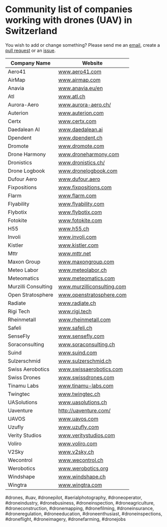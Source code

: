 # Community list of companies working with drones (UAV) in Switzerland

You wish to add or change something? Please send me an [email](mailto:mvarga1989@gmail.com), create a [pull request](https://github.com/mvarga1989/Swizerland_drone_companies/pulls) or an [issue](https://github.com/mvarga1989/Swizerland_drone_companies/issues).

| Company Name | Website  |
|--------------|------------------------------------------------------------|
| Aero41   | www.aero41.com  |
| AirMap   | www.airmap.com  |
| Anavia   | www.anavia.eu/en  |
| Atl | www.atl.ch |
| Aurora-Aero   | www.aurora-aero.ch/   |
| Auterion   | www.auterion.com  |
| Certx  | www.certx.com   |
| Daedalean AI | www.daedalean.ai   |
| Dpendent | www.dpendent.ch |
| Dromote | www.dromote.com |
| Drone Harmony | www.droneharmony.com |
| Dronistics | www.dronistics.ch/ |
| Drone Logbook | www.dronelogbook.com |
| Dufour Aero | www.dufour.aero |
| Fixpositions | www.fixpositions.com |
| Flarm | www.flarm.com |
| Flyability | www.flyability.com |
| Flybotix | www.flybotix.com |
| Fotokite | www.fotokite.com |
| H55 | www.h55.ch |
| Involi | www.involi.com |
| Kistler | www.kistler.com |
| Mttr | www.mttr.net |
| Maxon Group | www.maxongroup.com |
| Meteo Labor | www.meteolabor.ch |
| Meteomatics | www.meteomatics.com |
| Murzilli Consulting | www.murzilliconsulting.com |
| Open Stratosphere | www.openstratosphere.com |
| Radiate | www.radiate.ch |
| Rigi Tech | www.rigi.tech |
| Rheinmetall | www.rheinmetall.com |
| Safeli | www.safeli.ch |
| SenseFly | www.sensefly.com |
| Soraconsulting | www.soraconsulting.ch |
| Suind | www.suind.com |
| Sulzerschmid | www.sulzerschmid.ch |
| Swiss Aerobotics | www.swissaerobotics.com |
| Swiss Drones | www.swissdrones.com |
| Tinamu Labs | www.tinamu-labs.com |
| Twingtec | www.twingtec.ch |
| UASolutions | www.uasolutions.ch |
| Uaventure | http://uaventure.com/ |
| UAVOS | www.uavos.com |
| Uzufly | www.uzufly.com |
| Verity Studios | www.veritystudios.com |
| Voliro | www.voliro.com |
| V2Sky | www.v2sky.ch |
| Wecontrol | www.wecontrol.ch |
| Werobotics | www.werobotics.org |
| Windshape | www.windshape.ch |
| Wingtra | www.wingtra.com |

#drones, #uav, #dronepilot, #aerialphotography, #droneoperator, #droneindustry, #dronebusiness, #droneinspection, #droneagriculture, #droneconstruction, #dronemapping, #dronefilming, #droneinsurance, #droneregulation, #droneeducation, #droneenthusiast, #droneinspections, #droneflight, #droneimagery, #dronefarming, #dronejobs